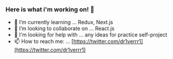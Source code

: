 ### Here is what i'm working on! 👋


- 🌱 I’m currently learning ... Redux, Next.js
- 👯 I’m looking to collaborate on ... React.js
- 🤔 I'm looking for help with ... any ideas for practice self-project
- 📫 How to reach me: ... [https://twitter.com/dr1verrr1](https://twitter.com/dr1verrr1)

